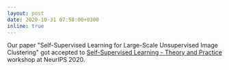 ```yaml
---
layout: post
date: 2020-10-31 07:58:00+0300
inline: true
---
```


Our paper "Self-Supervised Learning for Large-Scale Unsupervised Image Clustering" got accepted to [Self-Supervised Learning - Theory and Practice](https://nips.cc/Conferences/2020/ScheduleMultitrack?event=16146) workshop at NeurIPS 2020.
